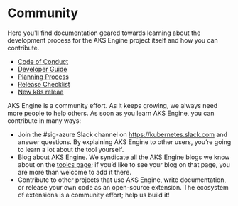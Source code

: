# Community

Here you'll find documentation geared towards learning about the development process for the AKS Engine project itself and how you can contribute.

- [Code of Conduct](code-of-conduct.md)
- [Developer Guide](developer-guide.md)
- [Planning Process](planning-process.md)
- [Release Checklist](release-checklist.md)
- [New k8s releae](new-k8s-release.md)

AKS Engine is a community effort. As it keeps growing, we always need more people to help others. As soon as you learn AKS Engine, you can contribute in many ways:

- Join the #sig-azure Slack channel on <https://kubernetes.slack.com> and answer questions. By explaining AKS Engine to other users, you’re going to learn a lot about the tool yourself.
- Blog about AKS Engine. We syndicate all the AKS Engine blogs we know about on the [topics page](../topics/README.md); if you’d like to see your blog on that page, you are more than welcome to add it there.
- Contribute to other projects that use AKS Engine, write documentation, or release your own code as an open-source extension. The ecosystem of extensions is a community effort; help us build it!
